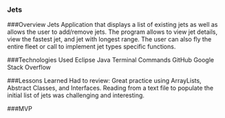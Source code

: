 ### Jets

###Overview
Jets Application that displays a list of existing jets as well as allows the user to add/remove jets. The program allows to view jet details, view the fastest jet, and jet with longest range. The user can also fly the entire fleet or call to implement jet types specific functions.

###Technologies Used
Eclipse
Java
Terminal Commands
GitHub
Google
Stack Overflow

###Lessons Learned
Had to review: Great practice using ArrayLists, Abstract Classes, and Interfaces. Reading from a text file to populate the initial list of jets was challenging and interesting.

###MVP
